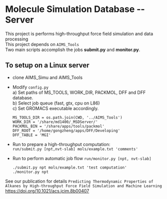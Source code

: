 # Molecule Simulation Database -- Server
This project is performs high-throughput force field simulation and data processing  
This project depends on `AIMS_Tools`  
Two main scripts accomplish the jobs **submit.py** and **monitor.py**.

## To setup on a Linux server

* clone AIMS_Simu and AIMS_Tools

* Modify `config.py`  
  a) Set paths of MS_TOOLS, WORK_DIR, PACKMOL, DFF and DFF database.  
  b) Select job queue (fast, gtx, cpu on L86)  
  c) Set GROMACS executable accordingly.
  
  ```
  MS_TOOLS_DIR = os.path.join(CWD, '../AIMS_Tools')
  WORK_DIR = '/share/md1400/_MSDServer/'
  PACKMOL_BIN = '/share/apps/tools/packmol'
  DFF_ROOT = '/home/gongzheng/apps/DFF/Developing'
  DFF_TABLE = 'MGI'
  ```

* Run to prepare a high-throughput computation:  
    `run/submit.py [npt,nvt-slab] mols/example.txt 'comments'`
* Run to perform automatic job flow 
    `run/monitor.py [npt, nvt-slab]` 

  ```
  ./submit.py npt mols/example.txt 'test computation'
  ./monitor.py npt 
  ```

See our publication for details
`Predicting Thermodynamic Properties of Alkanes by High-throughput Force Field Simulation and Machine Learning`
https://doi.org/10.1021/acs.jcim.8b00407
